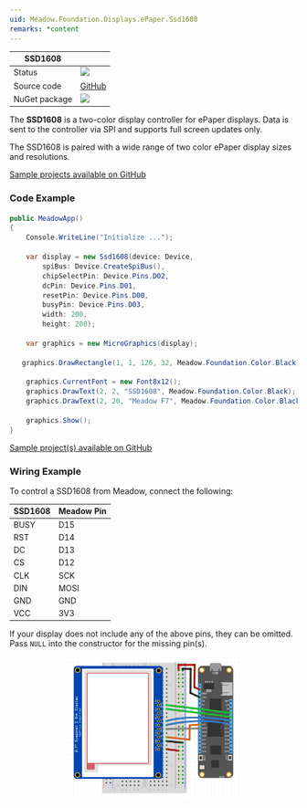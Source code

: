 ```yaml
---
uid: Meadow.Foundation.Displays.ePaper.Ssd1608
remarks: *content
---
```


| SSD1608 | |
|--------|--------|
| Status | <img src="https://img.shields.io/badge/Working-brightgreen" style="width: auto; height: -webkit-fill-available;" /> |
| Source code | [GitHub](https://github.com/WildernessLabs/Meadow.Foundation/tree/master/Source/Meadow.Foundation.Peripherals/Displays.ePaper.SSD1608) |
| NuGet package | <a href="https://www.nuget.org/packages/Meadow.Foundation.Displays.ePaper/" target="_blank"><img src="https://img.shields.io/nuget/v/Meadow.Foundation.Displays.ePaper.svg?label=Meadow.Foundation.Displays.ePaper" /></a> |

The **SSD1608** is a two-color display controller for ePaper displays. Data is sent to the controller via SPI and supports full screen updates only.

The SSD1608 is paired with a wide range of two color ePaper display sizes and resolutions.

[Sample projects available on GitHub](https://github.com/WildernessLabs/Meadow.Foundation/tree/master/Source/Meadow.Foundation.Peripherals/Displays.ePaper/Samples)

### Code Example

```csharp
public MeadowApp()
{
    Console.WriteLine("Initialize ...");
 
    var display = new Ssd1608(device: Device,
        spiBus: Device.CreateSpiBus(),
        chipSelectPin: Device.Pins.D02,
        dcPin: Device.Pins.D01,
        resetPin: Device.Pins.D00,
        busyPin: Device.Pins.D03,
        width: 200,
        height: 200);

    var graphics = new MicroGraphics(display);

   graphics.DrawRectangle(1, 1, 126, 32, Meadow.Foundation.Color.Black);

    graphics.CurrentFont = new Font8x12();
    graphics.DrawText(2, 2, "SSD1608", Meadow.Foundation.Color.Black);
    graphics.DrawText(2, 20, "Meadow F7", Meadow.Foundation.Color.Black);

    graphics.Show();
}

```

[Sample project(s) available on GitHub](https://github.com/WildernessLabs/Meadow.Foundation/tree/main/Source/Meadow.Foundation.Peripherals/Displays.ePaper/Samples/SSD1608_Sample)

### Wiring Example

 To control a SSD1608 from Meadow, connect the following:

| SSD1608 | Meadow Pin |
|---------|------------|
| BUSY    | D15        |
| RST     | D14        |
| DC      | D13        |
| CS      | D12        |
| CLK     | SCK        |
| DIN     | MOSI       |
| GND     | GND        |
| VCC     | 3V3        |

If your display does not include any of the above pins, they can be omitted. Pass `NULL` into the constructor for the missing pin(s).

<img src="../../API_Assets/Meadow.Foundation.Displays.ePaper.SSD1608/ePaper_Fritzing.png" 
    style="width: 60%; display: block; margin-left: auto; margin-right: auto;" />




